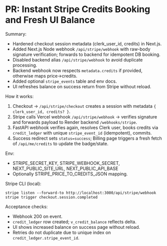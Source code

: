 # PR: Instant Stripe Credits Booking and Fresh UI Balance

Summary:
- Hardened checkout session metadata (clerk_user_id, credits) in Next.js.
- Added Next.js Node webhook `/api/stripe/webhook` with raw-body signature verification; forwards to backend for idempotent DB booking.
- Disabled backend alias `/api/stripe/webhook` to avoid duplicate processing.
- Backend webhook now respects `metadata.credits` if provided, otherwise maps price→credits.
- Added optional `stripe_events` table and env docs.
- UI refreshes balance on success return from Stripe without reload.

How it works:
1) Checkout → `/api/stripe/checkout` creates a session with metadata `{ clerk_user_id, credits? }`.
2) Stripe calls Vercel webhook `/api/stripe/webhook` → verifies signature and forwards payload to Render backend `/webhooks/stripe`.
3) FastAPI webhook verifies again, resolves Clerk user, books credits via `credit_ledger` with unique `stripe_event_id` (idempotent), commits.
4) Success redirect sets `status=success`; Billing page triggers a fresh fetch of `/api/me/credits` to update the badge/state.

Env:
- STRIPE_SECRET_KEY, STRIPE_WEBHOOK_SECRET, NEXT_PUBLIC_SITE_URL, NEXT_PUBLIC_API_BASE
- Optionally STRIPE_PRICE_TO_CREDITS_JSON mapping.

Stripe CLI (local):
```
stripe listen --forward-to http://localhost:3000/api/stripe/webhook
stripe trigger checkout.session.completed
```

Acceptance checks:
- Webhook 200 on event.
- `credit_ledger` row created; `v_credit_balance` reflects delta.
- UI shows increased balance on success page without reload.
- Retries do not duplicate due to unique index on `credit_ledger.stripe_event_id`.
